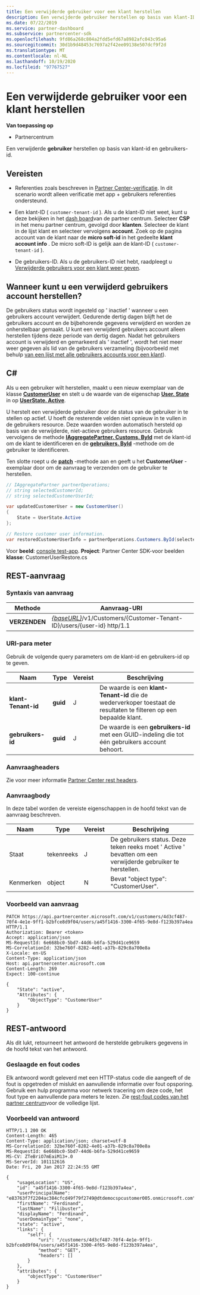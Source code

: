 ```yaml
---
title: Een verwijderde gebruiker voor een klant herstellen
description: Een verwijderde gebruiker herstellen op basis van klant-ID en gebruikers-ID.
ms.date: 07/22/2019
ms.service: partner-dashboard
ms.subservice: partnercenter-sdk
ms.openlocfilehash: 9fd86a268c804a2fdd5efd67a8982afc043c95a6
ms.sourcegitcommit: 30d1b9d48453c7697a2f42ee09138e507dcf9f2d
ms.translationtype: MT
ms.contentlocale: nl-NL
ms.lasthandoff: 10/19/2020
ms.locfileid: "97767527"
---
```

# <a name="restore-a-deleted-user-for-a-customer"></a>Een verwijderde gebruiker voor een klant herstellen

**Van toepassing op**

- Partnercentrum

Een verwijderde **gebruiker** herstellen op basis van klant-id en gebruikers-id.

## <a name="prerequisites"></a>Vereisten

- Referenties zoals beschreven in [Partner Center-verificatie](partner-center-authentication.md). In dit scenario wordt alleen verificatie met app + gebruikers referenties ondersteund.

- Een klant-ID ( `customer-tenant-id` ). Als u de klant-ID niet weet, kunt u deze bekijken in het [dash board](https://partner.microsoft.com/dashboard)van de partner centrum. Selecteer **CSP** in het menu partner centrum, gevolgd door **klanten**. Selecteer de klant in de lijst klant en selecteer vervolgens **account**. Zoek op de pagina account van de klant naar de **micro soft-id** in het gedeelte **klant account info** . De micro soft-ID is gelijk aan de klant-ID ( `customer-tenant-id` ).

- De gebruikers-ID. Als u de gebruikers-ID niet hebt, raadpleegt u [Verwijderde gebruikers voor een klant weer geven](view-a-deleted-user.md).

## <a name="when-can-you-restore-a-deleted-user-account"></a>Wanneer kunt u een verwijderd gebruikers account herstellen?

De gebruikers status wordt ingesteld op ' inactief ' wanneer u een gebruikers account verwijdert. Gedurende dertig dagen blijft het de gebruikers account en de bijbehorende gegevens verwijderd en worden ze onherstelbaar gemaakt. U kunt een verwijderd gebruikers account alleen herstellen tijdens deze periode van dertig dagen. Nadat het gebruikers account is verwijderd en gemarkeerd als ' inactief ', wordt het niet meer weer gegeven als lid van de gebruikers verzameling (bijvoorbeeld met behulp [van een lijst met alle gebruikers accounts voor een klant](get-a-list-of-all-user-accounts-for-a-customer.md)).

## <a name="c"></a>C\#

Als u een gebruiker wilt herstellen, maakt u een nieuw exemplaar van de klasse [**CustomerUser**](/dotnet/api/microsoft.store.partnercenter.models.users.customeruser) en stelt u de waarde van de eigenschap [**User. State**](/dotnet/api/microsoft.store.partnercenter.models.users.user.state) in op [**UserState. Active**](/dotnet/api/microsoft.store.partnercenter.models.users.userstate).

U herstelt een verwijderde gebruiker door de status van de gebruiker in te stellen op actief. U hoeft de resterende velden niet opnieuw in te vullen in de gebruikers resource. Deze waarden worden automatisch hersteld op basis van de verwijderde, niet-actieve gebruikers resource. Gebruik vervolgens de methode [**IAggregatePartner. Customs. ById**](/dotnet/api/microsoft.store.partnercenter.customers.icustomercollection.byid) met de klant-id om de klant te identificeren en de [**gebruikers. ById**](/dotnet/api/microsoft.store.partnercenter.customerusers.icustomerusercollection.byid) -methode om de gebruiker te identificeren.

Ten slotte roept u de [**patch**](/dotnet/api/microsoft.store.partnercenter.customerusers.icustomeruser.patch) -methode aan en geeft u het **CustomerUser** -exemplaar door om de aanvraag te verzenden om de gebruiker te herstellen.

``` csharp
// IAggregatePartner partnerOperations;
// string selectedCustomerId;
// string selectedCustomerUserId;

var updatedCustomerUser = new CustomerUser()
{
    State = UserState.Active
};

// Restore customer user information.
var restoredCustomerUserInfo = partnerOperations.Customers.ById(selectedCustomerId).Users.ById(selectedCustomerUserId).Patch(updatedCustomerUser);
```

Voor **beeld**: [console test-app](console-test-app.md). **Project**: Partner Center SDK-voor beelden **klasse**: CustomerUserRestore.cs

## <a name="rest-request"></a>REST-aanvraag

### <a name="request-syntax"></a>Syntaxis van aanvraag

| Methode    | Aanvraag-URI                                                                                            |
|-----------|--------------------------------------------------------------------------------------------------------|
| **VERZENDEN** | [*{baseURL}*](partner-center-rest-urls.md)/v1/Customers/{Customer-Tenant-ID}/users/{user-id} http/1.1 |

### <a name="uri-parameter"></a>URI-para meter

Gebruik de volgende query parameters om de klant-id en gebruikers-id op te geven.

| Naam                   | Type     | Vereist | Beschrijving                                                                                                              |
|------------------------|----------|----------|--------------------------------------------------------------------------------------------------------------------------|
| **klant-Tenant-id** | **guid** | J        | De waarde is een **klant-Tenant-id** die de wederverkoper toestaat de resultaten te filteren op een bepaalde klant. |
| **gebruikers-id**            | **guid** | J        | De waarde is een **gebruikers-id** met een GUID-indeling die tot één gebruikers account behoort.                                         |

### <a name="request-headers"></a>Aanvraagheaders

Zie voor meer informatie [Partner Center rest headers](headers.md).

### <a name="request-body"></a>Aanvraagbody

In deze tabel worden de vereiste eigenschappen in de hoofd tekst van de aanvraag beschreven.

| Naam       | Type   | Vereist | Beschrijving                                                            |
|------------|--------|----------|------------------------------------------------------------------------|
| Staat      | tekenreeks | J        | De gebruikers status. Deze teken reeks moet ' Active ' bevatten om een verwijderde gebruiker te herstellen. |
| Kenmerken | object | N        | Bevat "object type": "CustomerUser".                                 |

### <a name="request-example"></a>Voorbeeld van aanvraag

```http
PATCH https://api.partnercenter.microsoft.com/v1/customers/4d3cf487-70f4-4e1e-9ff1-b2bfce8d9f04/users/a45f1416-3300-4f65-9e8d-f123b397a4ea HTTP/1.1
Authorization: Bearer <token>
Accept: application/json
MS-RequestId: 6e668bc0-5bd7-44d6-b6fa-529d41ce9659
MS-CorrelationId: 32be760f-8282-4e01-a37b-829c8a700e8a
X-Locale: en-US
Content-Type: application/json
Host: api.partnercenter.microsoft.com
Content-Length: 269
Expect: 100-continue

{
    "State": "active",
    "Attributes": {
        "ObjectType": "CustomerUser"
    }
}
```

## <a name="rest-response"></a>REST-antwoord

Als dit lukt, retourneert het antwoord de herstelde gebruikers gegevens in de hoofd tekst van het antwoord.

### <a name="response-success-and-error-codes"></a>Geslaagde en fout codes

Elk antwoord wordt geleverd met een HTTP-status code die aangeeft of de fout is opgetreden of mislukt en aanvullende informatie over fout opsporing. Gebruik een hulp programma voor netwerk tracering om deze code, het fout type en aanvullende para meters te lezen. Zie [rest-fout codes van het partner centrum](error-codes.md)voor de volledige lijst.

### <a name="response-example"></a>Voorbeeld van antwoord

```http
HTTP/1.1 200 OK
Content-Length: 465
Content-Type: application/json; charset=utf-8
MS-CorrelationId: 32be760f-8282-4e01-a37b-829c8a700e8a
MS-RequestId: 6e668bc0-5bd7-44d6-b6fa-529d41ce9659
MS-CV: ZTeBriO7mEaiM13+.0
MS-ServerId: 101112616
Date: Fri, 20 Jan 2017 22:24:55 GMT

{
    "usageLocation": "US",
    "id": "a45f1416-3300-4f65-9e8d-f123b397a4ea",
    "userPrincipalName": "e83763f7f2204ac384cfcd49f79f2749@dtdemocspcustomer005.onmicrosoft.com",
    "firstName": "Ferdinand",
    "lastName": "Filibuster",
    "displayName": "Ferdinand",
    "userDomainType": "none",
    "state": "active",
    "links": {
        "self": {
            "uri": "/customers/4d3cf487-70f4-4e1e-9ff1-b2bfce8d9f04/users/a45f1416-3300-4f65-9e8d-f123b397a4ea",
            "method": "GET",
            "headers": []
        }
    },
    "attributes": {
        "objectType": "CustomerUser"
    }
}
```
